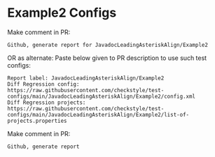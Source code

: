 # Example2 Configs
Make comment in PR:
```
Github, generate report for JavadocLeadingAsteriskAlign/Example2
```
OR as alternate:
Paste below given to PR description to use such test configs:
```
Report label: JavadocLeadingAsteriskAlign/Example2
Diff Regression config: https://raw.githubusercontent.com/checkstyle/test-configs/main/JavadocLeadingAsteriskAlign/Example2/config.xml
Diff Regression projects: https://raw.githubusercontent.com/checkstyle/test-configs/main/JavadocLeadingAsteriskAlign/Example2/list-of-projects.properties
```
Make comment in PR:
```
Github, generate report
```
